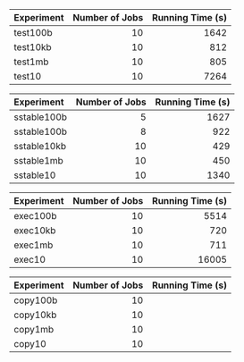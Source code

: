 Experiment | Number of Jobs | Running Time (s) 
:----------|---------------:|----------------:
test100b   |  10            |  1642
test10kb   |  10            |  812
test1mb    |  10            |  805
test10     |  10            |  7264


Experiment | Number of Jobs | Running Time (s)
:----------|---------------:|----------------:
sstable100b   |  5             |  1627
sstable100b   |  8             |  922
sstable10kb   |  10            |  429
sstable1mb    |  10            |  450
sstable10     |  10            |  1340


Experiment | Number of Jobs | Running Time (s)
:----------|---------------:|----------------:
exec100b   |  10            |  5514
exec10kb   |  10            |  720
exec1mb    |  10            |  711
exec10     |  10            |  16005


Experiment | Number of Jobs | Running Time (s)
:----------|---------------:|----------------:
copy100b   |  10            |  
copy10kb   |  10            |  
copy1mb    |  10            |  
copy10     |  10            |  






